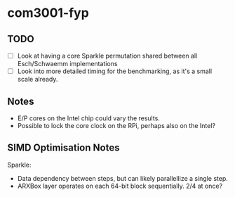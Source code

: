 # com3001-fyp

## TODO
- [ ] Look at having a core Sparkle permutation shared between all Esch/Schwaemm implementations
- [ ] Look into more detailed timing for the benchmarking, as it's a small scale already.

## Notes
- E/P cores on the Intel chip could vary the results.
- Possible to lock the core clock on the RPi, perhaps also on the Intel?

## SIMD Optimisation Notes
Sparkle:
- Data dependency between steps, but can likely parallellize a single step.
-  ARXBox layer operates on each 64-bit block sequentially. 2/4 at once?